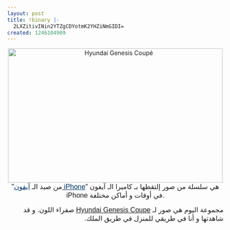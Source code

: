 ```yaml
---
layout: post
title: !binary |-
  2LXZitivINin2YTZgCDYotmK2YHZiNmGIDI=
created: 1246104909
---
```

<div style="text-align: center;">
  <a href="http://www.flickr.com/photos/35968034@N06/3664414947/" title="Hyundai Genesis Coupé by Yousef.Raffah.com, on Flickr"><img src="http://farm4.static.flickr.com/3568/3665219510_33b8ccab95.jpg" width="500" height="313" alt="Hyundai Genesis Coupé" /></a><br />
  <span style="font-family: 'Lucida Grande', sans-serif; font-size: 16px; line-height: 20px;">"من صيد الـ <a href="http://www.apple.com/iphone" style="text-decoration: underline; color: #003366;">آيفون iPhone</a>" هي سلسلة من صور إلتقطها بـ كاميرا الـ آيفون iPhone في أوقات و أماكن مختلفة.</span><br />
</div>
<p style="direction: rtl; text-align: right;"></p>
<p style="direction: rtl; text-align: right;"><span style="font-family: 'Lucida Grande', sans-serif; font-size: 16px; line-height: 20px;">مجموعة اليوم هي صور لـ <a href="http://www.hyundaigenesis.com/coupe/">Hyundai Genesis Coupe</a> صفراء اللون. و قد شاهدتها و أنا في طريقي للمنزل في طريق الملك.</span><br /></p>
<p style="direction: rtl; text-align: center;"><br /></p>
<!--break-->
